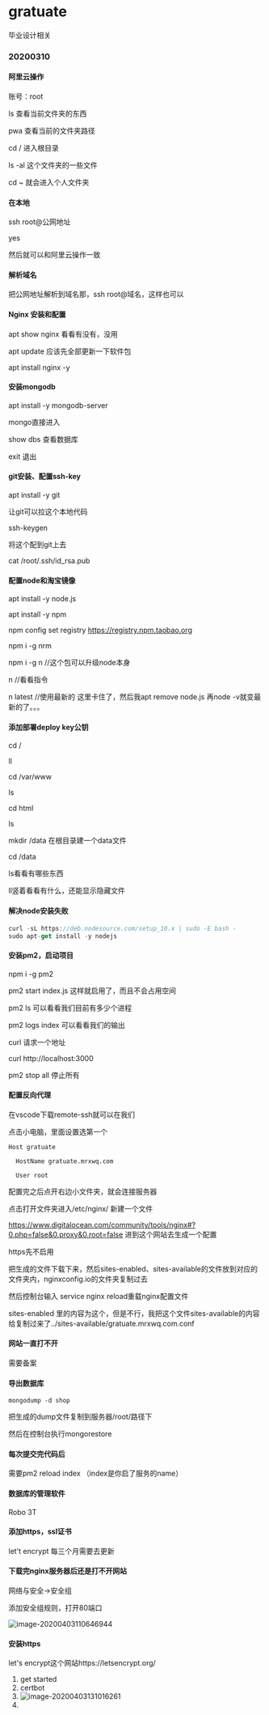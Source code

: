 # gratuate
毕业设计相关

### 20200310

#### 阿里云操作

账号：root

ls 查看当前文件夹的东西

pwa 查看当前的文件夹路径

cd / 进入根目录

ls -al 这个文件夹的一些文件

cd ~ 就会进入个人文件夹

#### 在本地

ssh root@公网地址

yes

然后就可以和阿里云操作一致

#### 解析域名

把公网地址解析到域名那，ssh root@域名，这样也可以

#### Nginx 安装和配置

apt show nginx 看看有没有，没用

apt update 应该先全部更新一下软件包

apt install nginx -y

#### 安装mongodb

apt install -y mongodb-server

mongo直接进入

show dbs 查看数据库

exit 退出

#### git安装、配置ssh-key

apt install -y git

让git可以拉这个本地代码

ssh-keygen

将这个配到git上去

cat /root/.ssh/id_rsa.pub

#### 配置node和淘宝镜像

apt install -y node.js

apt install -y npm

npm config set registry https://registry.npm.taobao.org

npm i -g nrm

npm i -g n //这个包可以升级node本身

n //看看指令

n latest //使用最新的 这里卡住了，然后我apt remove node.js 再node -v就变最新的了。。。

#### 添加部署deploy key公钥

cd /

ll

cd /var/www

ls

cd html

ls

mkdir /data 在根目录建一个data文件

cd /data

ls看看有哪些东西

ll竖着看看有什么，还能显示隐藏文件

#### 解决node安装失败

```javascript
curl -sL https://deb.nodesource.com/setup_10.x | sudo -E bash -
sudo apt-get install -y nodejs
```

#### 安装pm2，启动项目

npm i -g pm2

pm2 start index.js 这样就启用了，而且不会占用空间

pm2 ls 可以看看我们目前有多少个进程

pm2 logs index 可以看看我们的输出

curl 请求一个地址

curl http://localhost:3000

 pm2 stop all 停止所有

#### 配置反向代理

在vscode下载remote-ssh就可以在我们

点击小电脑，里面设置选第一个

```
Host gratuate

  HostName gratuate.mrxwq.com

  User root
```

配置完之后点开右边小文件夹，就会连接服务器

点击打开文件夹进入/etc/nginx/ 新建一个文件

https://www.digitalocean.com/community/tools/nginx#?0.php=false&0.proxy&0.root=false 进到这个网站去生成一个配置

https先不启用

把生成的文件下载下来，然后sites-enabled、sites-available的文件放到对应的文件夹内，nginxconfig.io的文件夹复制过去

然后控制台输入 service nginx reload重载nginx配置文件

sites-enabled 里的内容为这个，但是不行，我把这个文件sites-available的内容给复制过来了../sites-available/gratuate.mrxwq.com.conf

#### 网站一直打不开

需要备案

#### 导出数据库

```
mongodump -d shop
```

把生成的dump文件复制到服务器/root/路径下

然后在控制台执行mongorestore

#### 每次提交完代码后

需要pm2 reload index （index是你启了服务的name）

#### 数据库的管理软件

Robo 3T 

#### 添加https，ssl证书

let't encrypt 每三个月需要去更新

#### 下载完nginx服务器后还是打不开网站

网络与安全->安全组

添加安全组规则，打开80端口

![image-20200403110646944](../typora/Typora/imgs/image-20200403110646944.png)

#### 安装https

let's encrypt这个网站https://letsencrypt.org/

1. get started
2. certbot
3. ![image-20200403131016261](../typora/Typora/imgs/image-20200403131016261.png)
4. 